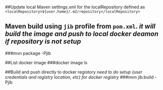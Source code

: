 ##Update local Maven settings.xml for the localRepository defined as
`<localRepository>${user.home}/.m2/repository</localRepository>`

## Maven build using `jib` profile from `pom.xml`. _it will build the image and push to local docker deamon if repository is not setup_
###mvn package -Pjib

##List docker image
###docker image ls

##Build and push directly to docker registory _need to do setup (user credentials and registry location, etc) for docker registry_
###mvn jib:build -Pjib